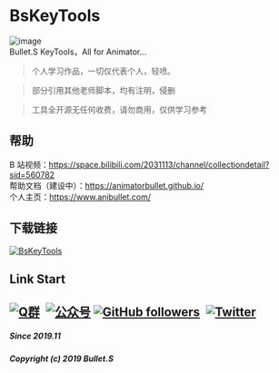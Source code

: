 # BsKeyTools
![image](https://raw.githubusercontent.com/AnimatorBullet/BsKeyTools/main/BsKeyToolsPrev.gif)  
Bullet.S KeyTools，All for Animator...

> 个人学习作品，一切仅代表个人，轻喷。

> 部分引用其他老师脚本，均有注明，侵删

> 工具全开源无任何收费，请勿商用，仅供学习参考

## 帮助
B 站视频：https://space.bilibili.com/2031113/channel/collectiondetail?sid=560782  
帮助文档（建设中）：https://animatorbullet.github.io/  
个人主页：https://www.anibullet.com/

## 下载链接
[![BsKeyTools](https://img.shields.io/badge/BsKeyTools-LatestReleases-success?style=flat-square&logo=github)](https://github.com/AnimatorBullet/BsKeyTools/releases/latest)

## Link Start
[![Q群](https://img.shields.io/badge/交流吹水群-993590655-red?style=flat-square&logo=Tencent-QQ)](https://jq.qq.com/?_wv=1027&k=hmeHhTwu)&ensp;[![公众号](https://img.shields.io/badge/微信公众号-@aniBullet-success?style=flat-square&logo=wechat)](https://www.anibullet.com/about/)
[![GitHub followers](https://img.shields.io/github/followers/AnimatorBullet?label=%E5%85%B3%E6%B3%A8&style=social)](https://github.com/AnimatorBullet)&ensp;[![Twitter](https://img.shields.io/twitter/follow/aniBulletCom?label=BulletS&style=social)](https://twitter.com/aniBulletCom)
---
##### Since 2019.11
##### Copyright (c) 2019 Bullet.S
